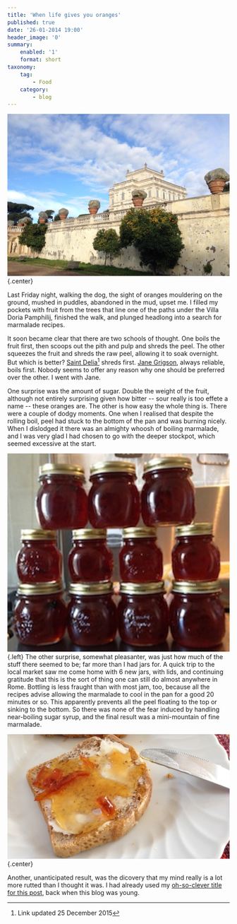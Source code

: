 ```yaml
---
title: 'When life gives you oranges'
published: true
date: '26-01-2014 19:00'
header_image: '0'
summary:
    enabled: '1'
    format: short
taxonomy:
    tag:
        - Food
    category:
        - blog
---
```


![Orange trees in front of the Villa Dora Pamphilij](marmalade-01.jpg) {.center}

Last Friday night, walking the dog, the sight of oranges mouldering on the ground, mushed in puddles, abandoned in the mud, upset me. I filled my pockets with fruit from the trees that line one of the paths under the Villa Doria Pamphilij, finished the walk, and plunged headlong into a search for marmalade recipes.

It soon became clear that there are two schools of thought. One boils the fruit first, then scoops out the pith and pulp and shreds the peel. The other squeezes the fruit and shreds the raw peel, allowing it to soak overnight. But which is better? [Saint Delia](http://www.deliaonline.com/recipes/cuisine/european/english/traditional-seville-orange-marmalade.html)[^1] shreds first. [Jane Grigson](https://britishfoodhistory.wordpress.com/2013/01/14/seville-oranges-and-seville-orange-marmalade/), always reliable, boils first. Nobody seems to offer any reason why one should be preferred over the other. I went with Jane.

One surprise was the amount of sugar. Double the weight of the fruit, although not entirely surprising given how bitter -- sour really is too effete a name -- these oranges are. The other is how easy the whole thing is. There were a couple of dodgy moments. One when I realised that despite the rolling boil, peel had stuck to the bottom of the pan and was burning nicely. When I dislodged it there was an almighty whoosh of boiling marmalade, and I was very glad I had chosen to go with the deeper stockpot, which seemed excessive at the start. 

![Marmalade jars](marmalade-02.jpg){.left} The other surprise, somewhat pleasanter, was just how much of the stuff there seemed to be; far more than I had jars for. A quick trip to the local market saw me come home with 6 new jars, with lids, and continuing gratitude that this is the sort of thing one can still do almost anywhere in Rome. Bottling is less fraught than with most jam, too, because all the recipes advise allowing the marmalade to cool in the pan for a good 20 minutes or so. This apparently prevents all the peel floating to the top or sinking to the bottom. So there was none of the fear induced by handling near-boiling sugar syrup, and the final result was a mini-mountain of fine marmalade.

![Marmalade on bread](marmalade-03.jpg) {.center} 

Another, unanticipated result, was the dicovery that my mind really is a lot more rutted than I thought it was. I had already used my [oh-so-clever title for this post](../oranges-are-the-only-fruit/), back when this blog was young.

[^1]: Link updated 25 December 2015 